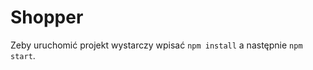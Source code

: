 # Shopper
Zeby uruchomić projekt wystarczy wpisać <code>npm install</code> a następnie <code>npm start</code>.
